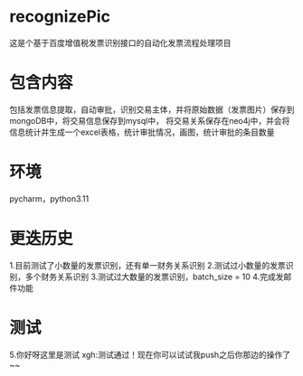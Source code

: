 <!--
 * @Author: error: error: git config user.name & please set dead value or install git && error: git config user.email & please set dead value or install git & please set dead value or install git
 * @Date: 2023-04-10 13:09:58
 * @LastEditors: error: error: git config user.name & please set dead value or install git && error: git config user.email & please set dead value or install git & please set dead value or install git
 * @LastEditTime: 2023-04-10 14:47:14
 * @FilePath: \undefinedd:\2022-2023-2\pingtaisheji\gitRPA\recognizePic\README.md
 * @Description: 这是默认设置,请设置`customMade`, 打开koroFileHeader查看配置 进行设置: https://github.com/OBKoro1/koro1FileHeader/wiki/%E9%85%8D%E7%BD%AE
-->
# recognizePic
这是个基于百度增值税发票识别接口的自动化发票流程处理项目
# 包含内容
包括发票信息提取，自动审批，识别交易主体，并将原始数据（发票图片）保存到mongoDB中，将交易信息保存到mysql中，
将交易关系保存在neo4j中，并会将信息统计并生成一个excel表格，统计审批情况，画图，统计审批的条目数量
# 环境
pycharm，python3.11
# 更迭历史
1.目前测试了小数量的发票识别，还有单一财务关系识别
2.测试过小数量的发票识别，多个财务关系识别
3.测试过大数量的发票识别，batch_size = 10
4.完成发邮件功能
# 测试
5.你好呀这里是测试
xgh:测试通过！现在你可以试试我push之后你那边的操作了~~
